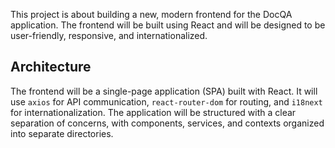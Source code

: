 This project is about building a new, modern frontend for the DocQA application. The frontend will be built using React and will be designed to be user-friendly, responsive, and internationalized.

## Architecture

The frontend will be a single-page application (SPA) built with React. It will use `axios` for API communication, `react-router-dom` for routing, and `i18next` for internationalization. The application will be structured with a clear separation of concerns, with components, services, and contexts organized into separate directories.

